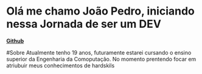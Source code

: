 # Olá me chamo João Pedro, iniciando nessa Jornada de ser um DEV

[**Github**](https://github.com/jp-nascimentodev)

#Sobre
Atualmente tenho 19 anos, futuramente estarei cursando o ensino superior da Engenharia da Comoputação. No momento prentendo focar em atriubuir meus conhecimentos de hardskils

